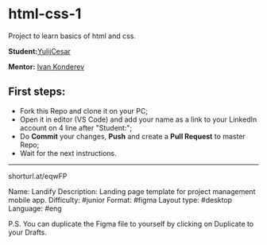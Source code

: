 # html-css-1
Project to learn basics of html and css.

**Student:**[YulijCesar](https://www.linkedin.com/in/yuliya-kondzereva-061425215/)

**Mentor:** [Ivan Konderev](https://www.linkedin.com/in/ivan-kondzerau/)

## First steps:

- Fork this Repo and clone it on your PC;
- Open it in editor (VS Code) and add your name as a link to your LinkedIn account on 4 line after "Student:";
- Do **Commit** your changes, **Push** and create a **Pull Request** to master Repo;
- Wait for the next instructions.

***

shorturl.at/eqwFP

Name: Landify
Description: Landing page template for project management mobile app.
Difficulty: #junior
Format: #figma
Layout type: #desktop
Language: #eng

P.S. You can duplicate the Figma file to yourself by clicking on Duplicate to your Drafts.
